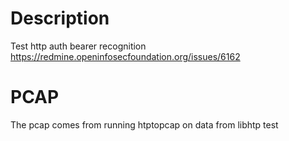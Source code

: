 # Description

Test http auth bearer recognition
https://redmine.openinfosecfoundation.org/issues/6162

# PCAP

The pcap comes from running htptopcap on data from libhtp test
